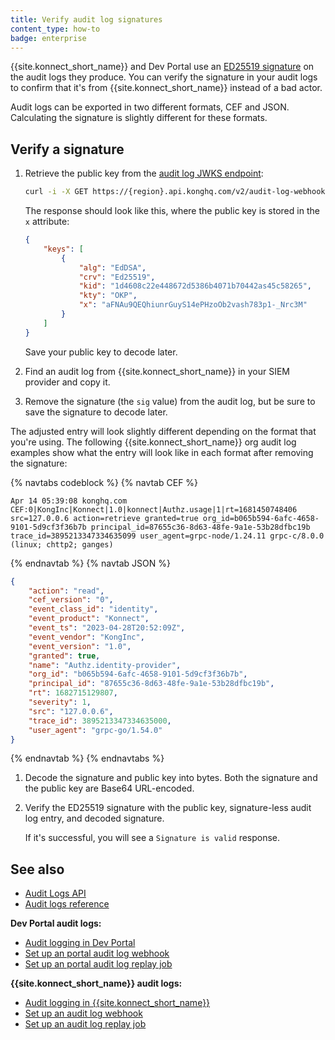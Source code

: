 ```yaml
---
title: Verify audit log signatures
content_type: how-to
badge: enterprise
---
```


{{site.konnect_short_name}} and Dev Portal use an [ED25519 signature](https://ed25519.cr.yp.to/) on the audit logs they produce. You can verify the signature in your audit logs to confirm that it's from {{site.konnect_short_name}} instead of a bad actor.

Audit logs can be exported in two different formats, CEF and JSON. 
Calculating the signature is slightly different for these formats.

## Verify a signature

1. Retrieve the public key from the [audit log JWKS endpoint](/konnect/api/audit-logs/latest/#/Audit%20Logs/get-audit-log-webhook):

    ```sh
    curl -i -X GET https://{region}.api.konghq.com/v2/audit-log-webhook/jwks.json
    ```

    The response should look like this, where the public key is stored in
    the `x` attribute:

    ```json
    {
        "keys": [
            {
                "alg": "EdDSA",
                "crv": "Ed25519",
                "kid": "1d4608c22e448672d5386b4071b70442as45c58265",
                "kty": "OKP",
                "x": "aFNAu9QEQhiunrGuyS14ePHzoOb2vash783p1-_Nrc3M"
            }
        ]
    }
    ```

    Save your public key to decode later.

1. Find an audit log from {{site.konnect_short_name}} in your SIEM provider and copy it. 

1. Remove the signature (the `sig` value) from the audit log, but be sure to save the signature to decode later. 
  
  The adjusted entry will look slightly different depending on the format that you're using. The following {{site.konnect_short_name}} org audit log examples show what the entry will look like in each format after removing the signature:

  {% navtabs codeblock %}
{% navtab CEF %}
```
Apr 14 05:39:08 konghq.com CEF:0|KongInc|Konnect|1.0|konnect|Authz.usage|1|rt=1681450748406 src=127.0.0.6 action=retrieve granted=true org_id=b065b594-6afc-4658-9101-5d9cf3f36b7b principal_id=87655c36-8d63-48fe-9a1e-53b28dfbc19b trace_id=3895213347334635099 user_agent=grpc-node/1.24.11 grpc-c/8.0.0 (linux; chttp2; ganges)
```
{% endnavtab %}
{% navtab JSON %}
```json
{
    "action": "read",
    "cef_version": "0",
    "event_class_id": "identity",
    "event_product": "Konnect",
    "event_ts": "2023-04-28T20:52:09Z",
    "event_vendor": "KongInc",
    "event_version": "1.0",
    "granted": true,
    "name": "Authz.identity-provider",
    "org_id": "b065b594-6afc-4658-9101-5d9cf3f36b7b",
    "principal_id": "87655c36-8d63-48fe-9a1e-53b28dfbc19b",
    "rt": 1682715129807,
    "severity": 1,
    "src": "127.0.0.6",
    "trace_id": 3895213347334635000,
    "user_agent": "grpc-go/1.54.0"
}
```
{% endnavtab %}
{% endnavtabs %}

1. Decode the signature and public key into bytes. Both the signature and the public key are Base64 URL-encoded.

1. Verify the ED25519 signature with the public key, signature-less audit log entry, and decoded signature.

    If it's successful, you will see a `Signature is valid` response.

## See also

* [Audit Logs API](/konnect/api/audit-logs/latest/)
* [Audit logs reference](/konnect/reference/audit-logs/)

**Dev Portal audit logs:**
* [Audit logging in Dev Portal](/konnect/dev-portal/audit-logging/)
* [Set up an portal audit log webhook](/konnect/dev-portal/audit-logging/webhook/)
* [Set up an portal audit log replay job](/konnect/dev-portal/audit-logging/replay-job/)

**{{site.konnect_short_name}} audit logs:**
* [Audit logging in {{site.konnect_short_name}}](/konnect/org-management/audit-logging/)
* [Set up an audit log webhook](/konnect/org-management/audit-logging/webhook/)
* [Set up an audit log replay job](/konnect/org-management/audit-logging/replay-job/)
